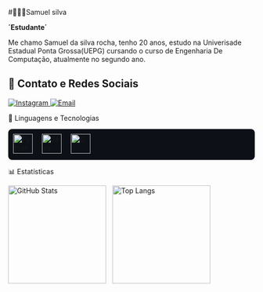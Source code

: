 #👨🏻‍💻Samuel silva

**´Estudante´**

Me chamo Samuel da silva rocha, tenho 20 anos, estudo na Univerisade Estadual Ponta Grossa(UEPG) cursando o curso de Engenharia De Computação, atualmente no segundo ano.

## 🔗 Contato e Redes Sociais  

<p align="left">
  <a href="https://www.instagram.com/samusvlx" target="_blank">
    <img 
      alt="Instagram" 
      title="Me siga no Instagram" 
      src="https://img.shields.io/badge/Instagram-%23181818?style=for-the-badge&logo=instagram&logoColor=white&labelColor=000000"
    />
  </a>
  <a href="mailto:samuelsilva.isaiaslm@gmail.com" target="_blank">
    <img 
      alt="Email" 
      title="Me envie um email" 
      src="https://img.shields.io/badge/Email-%23181818?style=for-the-badge&logo=gmail&logoColor=white&labelColor=000000"
    />
  </a>
</p>

🤖 Linguagens e Tecnologias
<p align="left" style="background-color:#0d1117; padding: 10px; border-radius: 8px;"> <img alt="Python" title="Python" width="40px" style="padding-right: 15px;" src="https://cdn.jsdelivr.net/gh/devicons/devicon@latest/icons/python/python-original.svg" /> <img alt="Java" title="Java" width="40px" style="padding-right: 15px;" src="https://cdn.jsdelivr.net/gh/devicons/devicon@latest/icons/java/java-original.svg" /> <img alt="C" title="C" width="40px" style="padding-right: 15px;" src="https://cdn.jsdelivr.net/gh/devicons/devicon@latest/icons/c/c-original.svg" /> </p>

📊 Estatísticas
<p> <img align="left" alt="GitHub Stats" height="200" style="padding-right: 10px;" src="https://github-readme-stats.vercel.app/api?username=Samuelsdr&show_icons=true&theme=onedark&include_all_commits=true&locale=pt-br" />
<img align="left" alt="Top Langs" height="200" src="https://github-readme-stats.vercel.app/api/top-langs/?username=Samuelsdr&theme=onedark&layout=compact&custom_title=Tecnologias&langs_count=3" />

</p>



